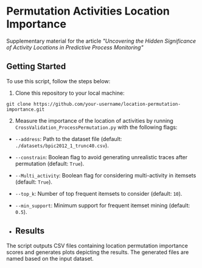 # Permutation Activities Location Importance

Supplementary material for the article *"Uncovering the Hidden Significance of Activity Locations in Predictive Process Monitoring"*

## Getting Started

To use this script, follow the steps below:

1. Clone this repository to your local machine:

```git clone https://github.com/your-username/location-permutation-importance.git```

2. Measure the importance of the location of activities by running ```CrossValidation_ProcessPermutation.py``` with the following flags:

- `--address`: Path to the dataset file (default: `./datasets/bpic2012_1_trunc40.csv`).
- `--constrain`: Boolean flag to avoid generating unrealistic traces after permutation (default: `True`).
- `--Multi_activity`: Boolean flag for considering multi-activity in itemsets (default: `True`).
- `--top_k`: Number of top frequent itemsets to consider (default: `10`).
- `--min_support`: Minimum support for frequent itemset mining (default: `0.5`).

- ## Results

The script outputs CSV files containing location permutation importance scores and generates plots depicting the results. The generated files are named based on the input dataset.
